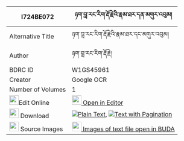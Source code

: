 |I724BE072|ཉག་བླ་རང་རིག་རྡོ་རྗེའི་རྣམ་ཐར་དན་མགུར་འབུམ། 
| --- | --- 
|Alternative Title |ཉག་བླ་རང་རིག་རྡོ་རྗེའི་རྣམ་ཐར་དང་མགུར་འབུམ།
|Author| ཉག་བླ་རང་རིག་རྡོ་རྗེ།
|BDRC ID | W1GS45961
|Creator | Google OCR
|Number of Volumes| 1
|<img width="25" src="https://img.icons8.com/color/25/000000/edit-property.png">Edit Online| [<img width="25" src="https://avatars.githubusercontent.com/u/45091458?s=200&v=4"> Open in Editor](http://editor.openpecha.org/I724BE072)
|<img width="25" src="https://img.icons8.com/fluent/48/000000/download-2.png"/>  Download | [![](https://img.icons8.com/color/20/000000/txt.png)Plain Text](https://github.com/Openpecha/I724BE072/releases/download/v1/nyak_la_rangrig_dorje_i_namtar_plain_I724BE072.zip), [![](https://img.icons8.com/color/20/000000/txt.png)Text with Pagination](https://github.com/Openpecha/I724BE072/releases/download/v1/nyak_la_rangrig_dorje_i_namtar_pages_I724BE072.zip)
|<img width="25" src="https://img.icons8.com/plasticine/100/000000/pictures-folder.png"/>  Source Images | [<img width="25" src="https://library.bdrc.io/icons/BUDA-small.svg"> Images of text file open in BUDA](https://library.bdrc.io/show/bdr:W1GS45961)